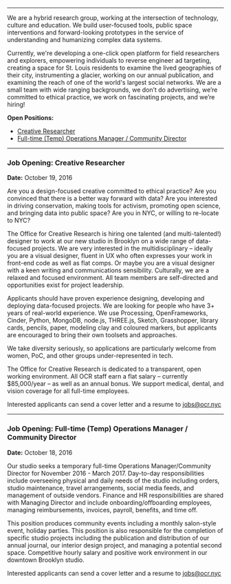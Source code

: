 
***

We are a hybrid research group, working at the intersection of technology, culture and education. We build user-focused tools, public space interventions and forward-looking prototypes in the service of understanding and humanizing complex data systems.

Currently, we're developing a one-click open platform for field researchers and explorers, empowering individuals to reverse engineer ad targeting, creating a space for St. Louis residents to examine the lived geographies of their city, instrumenting a glacier, working on our annual publication, and examining the reach of one of the world's largest social networks. We are a small team with wide ranging backgrounds, we don’t do advertising, we’re committed to ethical practice, we work on fascinating projects, and we’re hiring!

**Open Positions:**

* [Creative Researcher](#creative-researcher)
* [Full-time (Temp) Operations Manager / Community Director](#temp-ops-manager)

***

### <a name="creative-researcher"></a> Job Opening: Creative Researcher

**Date:** October 19, 2016

Are you a design-focused creative committed to ethical practice? Are you convinced that there is a better way forward with data? Are you interested in driving conservation, making tools for activism, promoting open science, and bringing data into public space? Are you in NYC, or willing to re-locate to NYC?

The Office for Creative Research is hiring one talented (and multi-talented!) designer to work at our new studio in Brooklyn on a wide range of data-focused projects. We are very interested in the multidisciplinary – ideally you are a visual designer, fluent in UX who often expresses your work in front-end code as well as flat comps. Or maybe you are a visual designer with a keen writing and communications sensibility. Culturally, we are a relaxed and focused environment. All team members are self-directed and opportunities exist for project leadership.

Applicants should have proven experience designing, developing and deploying data-focused projects. We are looking for people who have 3+ years of real-world experience. We use Processing, OpenFrameworks, Cinder, Python, MongoDB, node.js, THREE.js, Sketch, Grasshopper, library cards, pencils, paper, modeling clay and coloured markers, but applicants are encouraged to bring their own toolsets and approaches.

We take diversity seriously, so applications are particularly welcome from women, PoC, and other groups under-represented in tech.

The Office for Creative Research is dedicated to a transparent, open working environment. All OCR staff earn a flat salary – currently $85,000/year – as well as an annual bonus. We support medical, dental, and vision coverage for all full-time employees.

Interested applicants can send a cover letter and a resume to [jobs@ocr.nyc](mailto:jobs@ocr.nyc)

***

### <a name="temp-ops-manager"></a> Job Opening: Full-time (Temp) Operations Manager / Community Director

**Date:** October 18, 2016

Our studio seeks a temporary full-time Operations Manager/Community Director for November 2016 - March 2017. Day-to-day responsibilities include overseeing physical and daily needs of the studio including orders, studio maintenance, travel arrangements, social media feeds, and management of outside vendors. Finance and HR responsibilities are shared with Managing Director and include onboarding/offboarding employees, managing reimbursements, invoices, payroll, benefits, and time off.

This position produces community events including a monthly salon-style event, holiday parties. This position is also responsible for the completion of specific studio projects including the publication and distribution of our annual journal, our interior design project, and managing a potential second space. Competitive hourly salary and positive work environment in our downtown Brooklyn studio.

Interested applicants can send a cover letter and a resume to [jobs@ocr.nyc](mailto:jobs@ocr.nyc)


